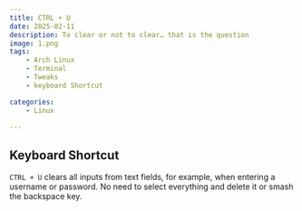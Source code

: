```yaml
---
title: CTRL + U
date: 2025-02-11
description: To clear or not to clear… that is the question
image: 1.png
tags:
    - Arch Linux
    - Terminal
    - Tweaks
    - keyboard Shortcut

categories:
    - Linux

---
```

## Keyboard Shortcut

 `CTRL + U` clears all inputs from text fields, for example, when entering a username or password. No need to select everything and delete it or smash the backspace key.
